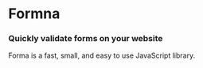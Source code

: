 # Formna
### Quickly validate forms on your website
Forma is a fast, small, and easy to use JavaScript library.
